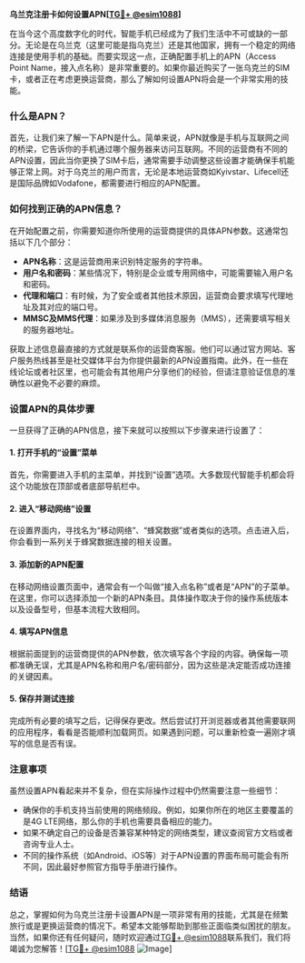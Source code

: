 **乌兰克注册卡如何设置APN[[TG💪+ @esim1088](https://t.me/s/esim1088)]**

在当今这个高度数字化的时代，智能手机已经成为了我们生活中不可或缺的一部分。无论是在乌兰克（这里可能是指乌克兰）还是其他国家，拥有一个稳定的网络连接是使用手机的基础。而要实现这一点，正确配置手机上的APN（Access Point Name，接入点名称）是非常重要的。如果你最近购买了一张乌克兰的SIM卡，或者正在考虑更换运营商，那么了解如何设置APN将会是一个非常实用的技能。

### 什么是APN？

首先，让我们来了解一下APN是什么。简单来说，APN就像是手机与互联网之间的桥梁，它告诉你的手机通过哪个服务器来访问互联网。不同的运营商有不同的APN设置，因此当你更换了SIM卡后，通常需要手动调整这些设置才能确保手机能够正常上网。对于乌克兰的用户而言，无论是本地运营商如Kyivstar、Lifecell还是国际品牌如Vodafone，都需要进行相应的APN配置。

### 如何找到正确的APN信息？

在开始配置之前，你需要知道你所使用的运营商提供的具体APN参数。这通常包括以下几个部分：
- **APN名称**：这是运营商用来识别特定服务的字符串。
- **用户名和密码**：某些情况下，特别是企业或专用网络中，可能需要输入用户名和密码。
- **代理和端口**：有时候，为了安全或者其他技术原因，运营商会要求填写代理地址及其对应的端口号。
- **MMSC及MMS代理**：如果涉及到多媒体消息服务（MMS），还需要填写相关的服务器地址。

获取上述信息最直接的方式就是联系你的运营商客服。他们可以通过官方网站、客户服务热线甚至是社交媒体平台为你提供最新的APN设置指南。此外，在一些在线论坛或者社区里，也可能会有其他用户分享他们的经验，但请注意验证信息的准确性以避免不必要的麻烦。

### 设置APN的具体步骤

一旦获得了正确的APN信息，接下来就可以按照以下步骤来进行设置了：

#### 1. 打开手机的“设置”菜单
首先，你需要进入手机的主菜单，并找到“设置”选项。大多数现代智能手机都会将这个功能放在顶部或者底部导航栏中。

#### 2. 进入“移动网络”设置
在设置界面内，寻找名为“移动网络”、“蜂窝数据”或者类似的选项。点击进入后，你会看到一系列关于蜂窝数据连接的相关设置。

#### 3. 添加新的APN配置
在移动网络设置页面中，通常会有一个叫做“接入点名称”或者是“APN”的子菜单。在这里，你可以选择添加一个新的APN条目。具体操作取决于你的操作系统版本以及设备型号，但基本流程大致相同。

#### 4. 填写APN信息
根据前面提到的运营商提供的APN参数，依次填写各个字段的内容。确保每一项都准确无误，尤其是APN名称和用户名/密码部分，因为这些是决定能否成功连接的关键因素。

#### 5. 保存并测试连接
完成所有必要的填写之后，记得保存更改。然后尝试打开浏览器或者其他需要联网的应用程序，看看是否能顺利加载网页。如果遇到问题，可以重新检查一遍刚才填写的信息是否有误。

### 注意事项

虽然设置APN看起来并不复杂，但在实际操作过程中仍然需要注意一些细节：
- 确保你的手机支持当前使用的网络频段。例如，如果你所在的地区主要覆盖的是4G LTE网络，那么你的手机也需要具备相应的能力。
- 如果不确定自己的设备是否兼容某种特定的网络类型，建议查阅官方文档或者咨询专业人士。
- 不同的操作系统（如Android、iOS等）对于APN设置的界面布局可能会有所不同，因此最好参照官方指导手册进行操作。

### 结语

总之，掌握如何为乌克兰注册卡设置APN是一项非常有用的技能，尤其是在频繁旅行或是更换运营商的情况下。希望本文能够帮助到那些正面临类似困扰的朋友。当然，如果你还有任何疑问，随时欢迎通过[TG💪+ @esim1088](https://t.me/s/esim1088)联系我们，我们将竭诚为您解答！[[TG💪+ @esim1088](https://t.me/s/esim1088) ![Image](https://i.postimg.cc/4NQfJmqS/Snipaste-2025-05-13-00-14-12.png)]